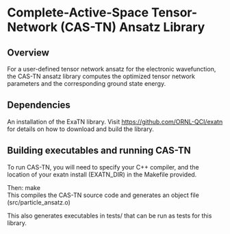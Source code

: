 # Complete-Active-Space Tensor-Network (CAS-TN) Ansatz Library

## Overview
For a user-defined tensor network ansatz for the electronic 
wavefunction, the CAS-TN ansatz library computes the 
optimized tensor network parameters and the corresponding ground state
 energy.

## Dependencies 
An installation of the ExaTN library. 
Visit https://github.com/ORNL-QCI/exatn for details on how 
to download and build the library.

## Building executables and running CAS-TN
To run CAS-TN, you will need to specify your C++ compiler, 
and the location of your exatn install (EXATN\_DIR) in the 
Makefile provided. 

Then: make  
This compiles the CAS-TN source code and 
generates an object file (src/particle\_ansatz.o)

This also generates executables in tests/ that can be run as 
tests for this library.

